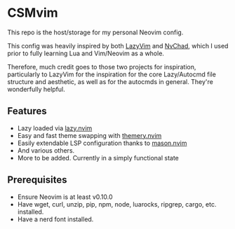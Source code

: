# CSMvim
This repo is the host/storage for my personal Neovim config.

This config was heavily inspired by both [LazyVim](https://github.com/LazyVim/LazyVim) and 
[NvChad](https://github.com/NvChad/NvChad), which I used prior to fully learning Lua and 
Vim/Neovim as a whole. 

Therefore, much credit goes to those two projects for inspiration, particularly to LazyVim
for the inspiration for the core Lazy/Autocmd file structure and aesthetic, as well as for
the autocmds in general. They're wonderfully helpful.

## Features
- Lazy loaded via [lazy.nvim](https://github.com/folke/lazy.nvim)
- Easy and fast theme swapping with [themery.nvim](https://github.com/themery.nvim)
- Easily extendable LSP configuration thanks to [mason.nvim](https://github.com/mason-org/mason)
- And various others.
- More to be added. Currently in a simply functional state

## Prerequisites
- Ensure Neovim is at least v0.10.0
- Have wget, curl, unzip, pip, npm, node, luarocks, ripgrep, cargo, etc. installed.
- Have a nerd font installed.
